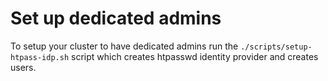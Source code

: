 # Set up dedicated admins

To setup your cluster to have dedicated admins run the `./scripts/setup-htpass-idp.sh` script which creates htpasswd identity provider and creates users.
